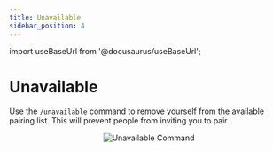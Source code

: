 ```yaml
---
title: Unavailable
sidebar_position: 4
---
```


import useBaseUrl from '@docusaurus/useBaseUrl';

# Unavailable


Use the `/unavailable` command to remove yourself from the available pairing list. This will prevent people from inviting you to pair.

<div align="center">
    <img class="default-border"  src={useBaseUrl("/img/commands/unavailable.png")} alt="Unavailable Command" />
</div>
<br/>



